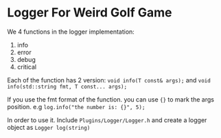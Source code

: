 # Logger For Weird Golf Game

We 4 functions in the logger implementation:
1. info
2. error
3. debug
4. critical

Each of the function has 2 version:
`void info(T const& args);`
and
`void info(std::string fmt, T const... args);`

If you use the fmt format of the function. you can use `{}` to mark the args position. e.g `log.info("the number is: {}", 5);`

In order to use it. Include `Plugins/Logger/Logger.h` and create a logger object as `Logger log(string)`

